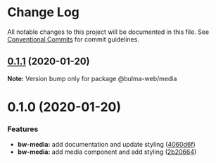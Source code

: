 # Change Log

All notable changes to this project will be documented in this file.
See [Conventional Commits](https://conventionalcommits.org) for commit guidelines.

## [0.1.1](https://github.com/Ramon92/bulma-web/compare/@bulma-web/media@0.1.0...@bulma-web/media@0.1.1) (2020-01-20)

**Note:** Version bump only for package @bulma-web/media





# 0.1.0 (2020-01-20)


### Features

* **bw-media:** add documentation and update styling ([4060d6f](https://github.com/Ramon92/bulma-web/commit/4060d6f5eb46a31f73105219bcdf1ed681149022))
* **bw-media:** add media component and add styling ([2b20664](https://github.com/Ramon92/bulma-web/commit/2b2066495fc71db34fabc81eec4cf2b19a5a3642))
